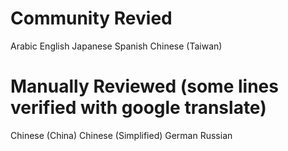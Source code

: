 # Community Revied

Arabic
English
Japanese
Spanish
Chinese (Taiwan)

# Manually Reviewed (some lines verified with google translate)

Chinese (China)
Chinese (Simplified)
German
Russian
